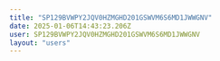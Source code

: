 ```yaml
---
title: "SP129BVWPY2JQV0HZMGHD201GSWVM6S6MD1JWWGNV"
date: 2025-01-06T14:43:23.206Z
user: SP129BVWPY2JQV0HZMGHD201GSWVM6S6MD1JWWGNV
layout: "users"
---
```

    